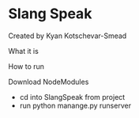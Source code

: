 # Slang Speak
Created by Kyan Kotschevar-Smead

What it is

How to run

Download NodeModules
* cd into SlangSpeak from project
* run python manange.py runserver

